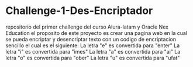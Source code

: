 # Challenge-1-Des-Encriptador
repositorio del primer challenge del curso Alura-latam y Oracle Nex Education
el proposito de este proyecto es crear una pagina web en la cual se pueda encriptar y desencriptar texto con un codigo de encriptacion sencillo el cual es el siguiente: 
La letra "e" es convertida para "enter"
La letra "i" es convertida para "imes"
La letra "a" es convertida para "ai"
La letra "o" es convertida para "ober"
La letra "u" es convertida para "ufat"

